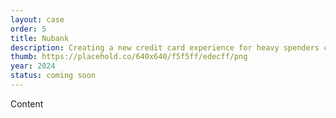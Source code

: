 ```yaml
---
layout: case
order: 5
title: Nubank
description: Creating a new credit card experience for heavy spenders customers
thumb: https://placehold.co/640x640/f5f5ff/edecff/png
year: 2024
status: coming soon
---
```


Content
